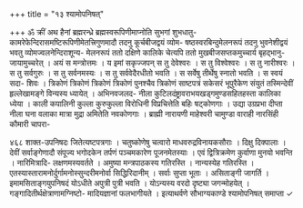 +++
title = "१३ श्यामोपनिषत्"

+++
ॐ क्रीं अथ हैनां ब्रह्मरन्ध्रे ब्रह्मस्वरूपिणीमाप्नोति सुभगां शुभधातु- कामरेफेन्दिरासमष्टिरूपिणीमेतत्त्रिगुणमादौ तदनु कूर्चबीजद्वयं व्योम- षष्ठस्वरबिन्दुमेलनरूपं तदनु भुवनेशीद्वयं भवतु व्योमज्वलनेन्दिराशून्य- मेलनरूपं ततो दक्षिणे कालिके चेत्यपि ततो मुखबीजसप्तकमुच्चार्य बृहद्भानु- जायामुच्चरेत् । अयं स मन्त्रोत्तमः । य इमां सकृज्जपन् स तु देवेश्वरः । स तु विश्वेश्वरः । स तु नारीश्वरः । स तु सर्वगुरुः । स तु सर्वनमस्यः । स तु सर्ववेदैरधीतो भवति । स सर्वेषु तीर्थेषु स्नातो भवति । स स्वयं सदा- शिवः । त्रिकोणं त्रिकोणं त्रिकोणं त्रिकोणं पुनश्चैव त्रिकोणं साष्टपत्रं सकेसरं भूपुरैकेण संयुतं तस्मिन्देवीं हृल्लेखामङ्गे विन्यस्य ध्यायेत् । अभिनवजलद- नीला कुटिलदंष्ट्रावराभयखड्गमुण्डसहितहस्ता कालिका ध्येया । काली कपालिनी कुल्ला कुरुकुल्ला विरोधिनी विप्रचित्तेति बहिः षट्कोणगाः । उद्या उग्रप्रभा दीप्ता नीला घना वलाका मात्रा मुद्रा अमितेति नवकोणगाः । ब्राह्मी नारायणी माहेश्वरी चामुण्डा वाराही नारसिंही कौमारी चापरा- 
 
४६८ 
शाक्त-उपनिषदः 
जितेत्यष्टपत्रगाः । चतुष्कोणेषु चत्वारो माधवरुद्रविनायकसौराः । दिक्षु दिक्पालाः । देवीं सर्वाङ्गेणादौ संपूज्य भगोदकेन तर्पणं पञ्चमकारेण पूजनमेतस्याः । एवं द्वित्रिक्रमेण कुर्वाणा मुनयो भवन्ति । नारिमित्रादि- लक्षणमस्यवर्तते । अमुष्या मन्त्रपाठकस्य गतिरस्ति । नान्यस्येह गतिरस्ति । एतस्यास्तारामनोर्दुर्गामनोस्सुन्दरीमनोर्वा सिद्धिरिदानीम् । सर्वाः सुप्ता भूताः । असिताङ्गी जागर्ति । इमामसिताङ्गयुपनिषदं योऽधीते अपुत्री पुत्री भवति । योऽन्यस्य वरदो दृष्ट्या जगन्मोहयेत् । गङ्गादितीर्थक्षेत्राणामग्निष्टो- मादियज्ञानां फलभागीयते । 
इत्याथर्वणे सौभाग्यकाण्डे श्यामोपनिषत् समाप्ता 
✓ 